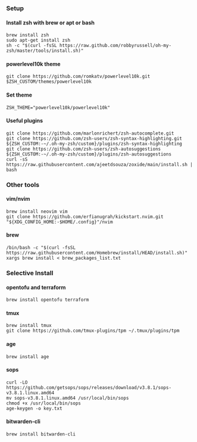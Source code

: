 ### Setup
#### Install zsh with brew or apt or bash

```
brew install zsh
sudo apt-get install zsh
sh -c "$(curl -fsSL https://raw.github.com/robbyrussell/oh-my-zsh/master/tools/install.sh)"
```

#### powerlevel10k theme

```
git clone https://github.com/romkatv/powerlevel10k.git $ZSH_CUSTOM/themes/powerlevel10k
```

#### Set theme

```
ZSH_THEME="powerlevel10k/powerlevel10k"
```

#### Useful plugins

```
git clone https://github.com/marlonrichert/zsh-autocomplete.git
git clone https://github.com/zsh-users/zsh-syntax-highlighting.git ${ZSH_CUSTOM:-~/.oh-my-zsh/custom}/plugins/zsh-syntax-highlighting
git clone https://github.com/zsh-users/zsh-autosuggestions ${ZSH_CUSTOM:-~/.oh-my-zsh/custom}/plugins/zsh-autosuggestions
curl -sS https://raw.githubusercontent.com/ajeetdsouza/zoxide/main/install.sh | bash
```

### Other tools

#### vim/nvim

```
brew install neovim vim
git clone https://github.com/erfianugrah/kickstart.nvim.git "${XDG_CONFIG_HOME:-$HOME/.config}"/nvim
```

#### brew

```
/bin/bash -c "$(curl -fsSL https://raw.githubusercontent.com/Homebrew/install/HEAD/install.sh)"
xargs brew install < brew_packages_list.txt
```

### Selective Install
#### opentofu and terraform

```
brew install opentofu terraform
```

#### tmux

```
brew install tmux
git clone https://github.com/tmux-plugins/tpm ~/.tmux/plugins/tpm
```

#### age

```
brew install age
```

#### sops

```
curl -LO https://github.com/getsops/sops/releases/download/v3.8.1/sops-v3.8.1.linux.amd64
mv sops-v3.8.1.linux.amd64 /usr/local/bin/sops
chmod +x /usr/local/bin/sops
age-keygen -o key.txt
```

#### bitwarden-cli

```
brew install bitwarden-cli
```
